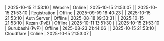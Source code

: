 | 2025-10-15 21:53:10 | Website | Online | 2025-10-15 21:53:07 |
| 2025-10-15 21:53:10 | Registration | Offline | 2025-09-09 16:40:23 |
| 2025-10-15 21:53:10 | Auth Server | Offline | 2025-08-18 09:33:31 |
| 2025-10-15 21:53:10 | Kezan (PvE) | Offline | 2025-10-11 12:51:30 |
| 2025-10-15 21:53:10 | Gurubashi (PvP) | Offline | 2025-08-23 21:44:06 |
| 2025-10-15 21:53:10 | Cloudflare | Online | 2025-10-15 21:53:07 |
